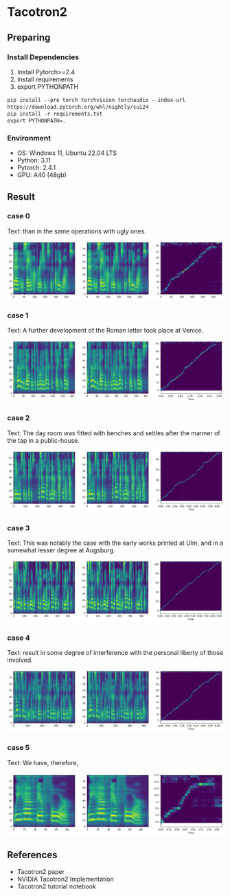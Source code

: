 # Tacotron2 

## Preparing

### Install Dependencies
1. Install Pytorch>=2.4
2. Install requirements
3. export PYTHONPATH

```shell
pip install --pre torch torchvision torchaudio --index-url https://download.pytorch.org/whl/nightly/cu124
pip install -r requirements.txt
export PYTHONPATH=.
```

### Environment
- OS: Windows 11, Ubuntu 22.04 LTS
- Python: 3.11
- Pytorch: 2.4.1
- GPU: A40 (48gb)

## Result

### case 0

Text: than in the same operations with ugly ones.

![case0](https://raw.githubusercontent.com/crlotwhite/Tacotron2/refs/heads/master/docs/case0.png)

### case 1

Text: A further development of the Roman letter took place at Venice.

![case1](https://raw.githubusercontent.com/crlotwhite/Tacotron2/refs/heads/master/docs/case1.png)

### case 2

Text: The day room was fitted with benches and settles after the manner of the tap in a public-house.

![case2](https://raw.githubusercontent.com/crlotwhite/Tacotron2/refs/heads/master/docs/case2.png)

### case 3

Text: This was notably the case with the early works printed at Ulm, and in a somewhat lesser degree at Augsburg.

![case3](https://raw.githubusercontent.com/crlotwhite/Tacotron2/refs/heads/master/docs/case3.png)

### case 4

Text: result in some degree of interference with the personal liberty of those involved.

![case4](https://raw.githubusercontent.com/crlotwhite/Tacotron2/refs/heads/master/docs/case4.png)

### case 5

Text: We have, therefore,

![case5](https://raw.githubusercontent.com/crlotwhite/Tacotron2/refs/heads/master/docs/case5.png)


## References
- Tacotron2 paper
- NVIDIA Tacotron2 Implementation
- Tacotron2 tutorial notebook